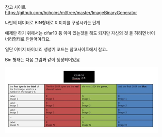 참고 사이트
https://github.com/hohoins/ml/tree/master/ImageBinaryGenerator

나만의 데이터로 BIN형태로 이미지를 구성시키는 단계

예제만 하기 위헤서는 cifar10 등 이미 있는것을 해도 되지만 자신의 것 을 하려면 바이너리형태로 만들어야되요.

일단 이미지 바이너리 생성기 코드는 참고사이트에서 참고..

Bin 형태는 다음 그림과 같이 생성되어있음

<img src="./cifar10 binaray type.JPG">
